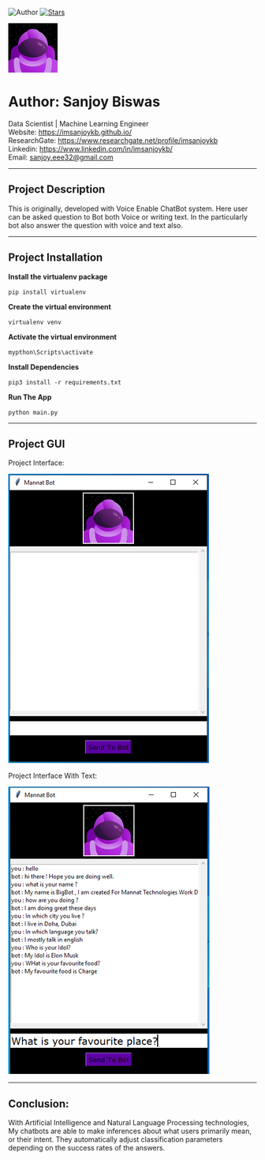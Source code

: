 
![Author](https://img.shields.io/badge/author-SanjoyBiswas-orange)
[![Stars](https://img.shields.io/github/stars/imsanjoykb/Voice-Enable-ChatBot.svg?style=social)](https://github.com/imsanjoykb/Voice-Enable-ChatBot/)


![alt text](images/boticon.png "Title")

# Author: Sanjoy Biswas

Data Scientist | Machine Learning Engineer </br>
Website: https://imsanjoykb.github.io/ </br>
ResearchGate: https://www.researchgate.net/profile/imsanjoykb </br>
Linkedin: https://www.linkedin.com/in/imsanjoykb/ </br>
Email: sanjoy.eee32@gmail.com <br>

<hr>


## Project Description

This is originally, developed with Voice Enable ChatBot system. Here user can be asked question to Bot both Voice or writing text. In the particularly bot also answer the question with voice and text also.

<hr>

## Project Installation

<b>Install the virtualenv package</b>
```
pip install virtualenv  
```
<b>Create the virtual environment</b>
```
virtualenv venv 
```
<b>Activate the virtual environment</b>
```
mypthon\Scripts\activate
```
<b>Install Dependencies</b>
```
pip3 install -r requirements.txt
```
<b>Run The App</b>
```
python main.py
```

<hr>

## Project GUI
Project Interface:<br>

![alt text](images/project_screenshot1.PNG "Title")

Project Interface With Text:<br>

![alt text](images/project_screenshot2.PNG "Title")

<hr>

## Conclusion:
With Artificial Intelligence and Natural Language Processing technologies, My chatbots are able to make inferences about what users primarily mean, or their intent.
They automatically adjust classification parameters depending on the success rates of the answers.

